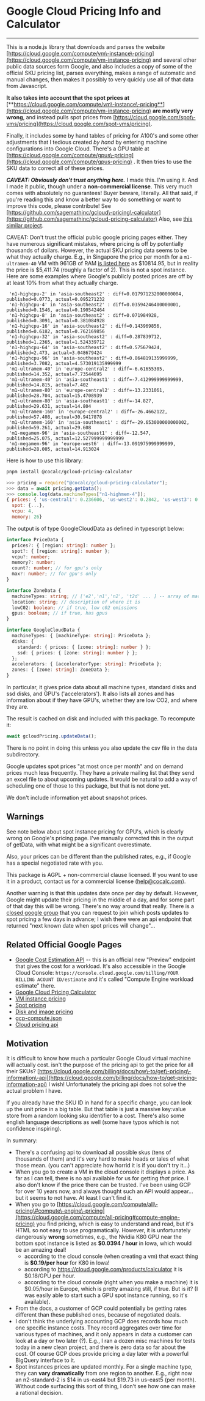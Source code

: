 # Google Cloud Pricing Info and Calculator

---

This is a node.js library that downloads and parses the website [https://cloud.google.com/compute/vm\-instance\-pricing](https://cloud.google.com/compute/vm-instance-pricing) and several other public data sources form Google, and also includes a copy of some of the official SKU pricing list, parses everything, makes a range of automatic and manual changes, then makes it possibly to very quickly use all of that data from Javascript.

**It also takes into account that the spot prices at** [**https://cloud.google.com/compute/vm\-instance\-pricing**](https://cloud.google.com/compute/vm-instance-pricing) **are mostly very wrong**, and instead pulls spot prices from [https://cloud.google.com/spot\-vms/pricing](https://cloud.google.com/spot-vms/pricing).

Finally, it includes some by hand tables of pricing for A100's and some other adjustments that I tedious created _by hand_ by entering machine configurations into Google Cloud. There's a GPU table at [https://cloud.google.com/compute/gpus\-pricing](https://cloud.google.com/compute/gpus-pricing) . It then tries to use the SKU data to correct all of these prices.

_**CAVEAT: Obviously don't trust anything here.**_ I made this. I'm using it. And I made it public, though under a **non\-commercial license**. This very much comes with absolutely no guarantees! Buyer beware, literally. All that said, if you're reading this and know a better way to do something or want to improve this code, please contribute! See [https://github.com/sagemathinc/gcloud\-pricing\-calculator](https://github.com/sagemathinc/gcloud-pricing-calculator)
Also, see [this similar project](https://github.com/Cyclenerd/google-cloud-pricing-cost-calculator/tree/master#readme).

CAVEAT: Don't trust the official public google pricing pages either. They have numerous significant mistakes, where pricing is off by potentially thousands of dollars. However, the actual SKU pricing data seems to be what they actually charge. E.g., in Singapore the price per month for a `m1-ultramem-40` VM with 961GB of RAM [is listed here](https://cloud.google.com/compute/vm-instance-pricing) as \$10814.95, but in reality the price is \$5,411.74 \(roughly a factor of 2\). This is not a spot instance. Here are some examples where Google's publicly posted prices are off by at least 10% from what they actually charge.

```
 'n1-highcpu-2' in 'asia-southeast2' : diff=0.017971232000000004, published=0.0773, actual=0.095271232
 'n1-highcpu-4' in 'asia-southeast2' : diff=0.03594246400000001, published=0.1546, actual=0.190542464
 'n1-highcpu-8' in 'asia-southeast2' : diff=0.071984928, published=0.3091, actual=0.381084928
 'n1-highcpu-16' in 'asia-southeast2' : diff=0.143969856, published=0.6182, actual=0.762169856
 'n1-highcpu-32' in 'asia-southeast2' : diff=0.287839712, published=1.2365, actual=1.524339712
 'n1-highcpu-64' in 'asia-southeast2' : diff=0.575679424, published=2.473, actual=3.048679424
 'n1-highcpu-96' in 'asia-southeast2' : diff=0.864819135999999, published=3.7082, actual=4.573019135999999
 'm1-ultramem-40' in 'europe-central2' : diff=-6.61655305, published=14.352, actual=7.73544695
 'm1-ultramem-40' in 'asia-southeast1' : diff=-7.412999999999999, published=14.815, actual=7.402
 'm1-ultramem-80' in 'europe-central2' : diff=-13.2331061, published=28.704, actual=15.4708939
 'm1-ultramem-80' in 'asia-southeast1' : diff=-14.827, published=29.631, actual=14.804
 'm1-ultramem-160' in 'europe-central2' : diff=-26.4662122, published=57.408, actual=30.9417878
 'm1-ultramem-160' in 'asia-southeast1' : diff=-29.653000000000002, published=59.261, actual=29.608
 'm1-megamem-96' in 'asia-southeast1' : diff=-12.547, published=25.075, actual=12.527999999999999
 'm1-megamem-96' in 'europe-west6' : diff=-13.091975999999999, published=28.005, actual=14.913024
```

Here is how to use this library:

```sh
pnpm install @cocalc/gcloud-pricing-calculator
```

```js
>>> pricing = require("@cocalc/gcloud-pricing-calculator");
>>> data = await pricing.getData();
>>> console.log(data.machineTypes["n1-highmem-4"]);
{ prices: { 'us-central1': 0.236606, 'us-west2': 0.2842, 'us-west3': 0.2842,
  spot: {...},
  vcpu: 4,
  memory: 26}
```

The output is of type GoogleCloudData as defined in typescript below:

```ts
interface PriceData {
  prices?: { [region: string]: number };
  spot?: { [region: string]: number };
  vcpu?: number;
  memory?: number;
  count?: number; // for gpu's only
  max?: number; // for gpu's only
}

interface ZoneData {
  machineTypes: string; // ['e2','n1','n2', 't2d' ... ] -- array of machine type prefixes
  location: string; // description of where it is
  lowC02: boolean; // if true, low c02 emissions
  gpus: boolean; // if true, has gpus
}

interface GoogleCloudData {
  machineTypes: { [machineType: string]: PriceData };
  disks: {
    standard: { prices: { [zone: string]: number } };
    ssd: { prices: { [zone: string]: number } };
  };
  accelerators: { [acceleratorType: string]: PriceData };
  zones: { [zone: string]: ZoneData };
}
```

In particular, it gives price data about all machine types, standard disks and ssd disks, and GPU's ('accelerators'). It also lists all zones and has information about if they have GPU's, whether they are low CO2, and where they are.

The result is cached on disk and included with this package. To recompute it:

```js
await gcloudPricing.updateData();
```

There is no point in doing this unless you also update the csv file in the data subdirectory.

Google updates spot prices "at most once per month" and on demand prices much less frequently. They have a private mailing list that they send an excel file to about upcoming updates. It would be natural to add a way of scheduling one of those to this package, but that is not done yet.

We don't include information yet about snapshot prices.

## Warnings

See note below about spot instance pricing for GPU's, which is clearly wrong on Google's pricing page. I've manually corrected this in the output of getData, with what might be a significant overestimate.

Also, your prices can be different than the published rates, e.g., if Google has a special negotiated rate with you.

This package is AGPL + non-commercial clause licensed. If you want to use it in a product, contact us for a commercial license (help@cocalc.com).

Another warning is that this updates date once per day by default. However, Google might update their pricing in the middle of a day, and for some part of that day this will be wrong. There's no way around that really. There is a [closed google group](https://groups.google.com/g/gce-spot-pricing-announcements/) that you can request to join which posts updates to spot pricing a few days in advance; I wish there were an api endpoint that returned "next known date when spot prices will change"...

## Related Official Google Pages

- [Google Cost Estimation API](https://cloud.google.com/billing/docs/how-to/cost-estimates-using-api) \-\- this is an official new "Preview" endpoint that gives the cost for a workload. It's also accessible in the Google Cloud Console: `https://console.cloud.google.com/billing/YOUR BILLING ACOUNT ID/estimate` and it's called "Compute Engine workload estimate" there.
- [Google Cloud Pricing Calculator](https://cloud.google.com/products/calculator)
- [VM instance pricing](https://cloud.google.com/compute/vm-instance-pricing)
- [Spot pricing](https://cloud.google.com/spot-vms/pricing)
- [Disk and image pricing](https://cloud.google.com/compute/disks-image-pricing)
- [gcp\-compute.json](https://www.gstatic.com/cloud-site-ux/pricing/data/gcp-compute.json)
- [Cloud pricing api](https://cloud.google.com/billing/v1/how-tos/catalog-api)

## Motivation

It is difficult to know how much a particular Google Cloud virtual machine will actually cost. isn't the purpose of the pricing api to get the price for all their SKUs? [https://cloud.google.com/billing/docs/how\-to/get\-pricing\-information\-api](https://cloud.google.com/billing/docs/how-to/get-pricing-information-api) I wish! Unfortunately the pricing api does not solve the actual problem I have.

If you already have the SKU ID in hand for a specific charge, you can look up the unit price in a big table. But that table is just a massive key:value store from a random looking sku identifier to a cost. There's also some english language descriptions as well \(some have typos which is not confidence inspiring\).

In summary:

- There's a confusing api to download all possible skus \(tens of thousands of them\) and it's very hard to make heads or tales of what those mean. \(you can't appreciate how horrid it is if you don't try it...\)
- When you go to create a VM in the cloud console it displays a price. As far as I can tell, there is no api available for us for getting _that_ price. I also don't know if the price there can be trusted. I've been using GCP for over 10 years now, and always thought such an API would appear... but it seems to not have. At least I can't find it.
- When you go to [https://cloud.google.com/compute/all\-pricing\#compute\-engine\-pricing](https://cloud.google.com/compute/all-pricing#compute-engine-pricing) you find pricing, which is easy to understand and read, but it's HTML so not easy to use programatically. However, it is unfortunately dangerously **wrong** sometimes, e.g., the Nvidia K80 GPU near the bottom spot instance is listed as **\$0.0394 / hour** in Iowa, which would be an amazing deal!
  - according to the cloud console \(when creating a vm\) that exact thing is **\$0.19/per hour** for K80 in Iowa!
  - according to https://cloud.google.com/products/calculator it is \$0.18/GPU per hour.
  - according to the cloud console \(right when you make a machine\) it is \$0.05/hour in Europe, which is pretty amazing still, if true. But is it? \(I was easily able to start such a GPU spot instance running, so it's available\).
- From the docs, a customer of GCP could potentially be getting rates different than these published ones, because of negotiated deals.
- I don't think the underlying accounting GCP does records how much one specific instance costs. They record aggregates over time for various types of machines, and it only appears in data a customer can look at a day or two later \(?\). E.g., I ran a dozen misc machines for tests today in a new clean project, and there is zero data so far about the cost. Of course GCP does provide pricing a day later with a powerful BigQuery interface to it.
- Spot instances prices are updated monthly. For a single machine type, they can **vary dramatically** from one region to another. E.g., right now an n2\-standard\-2 is \$14 in us\-east4 but \$19.73 in us\-east5 \(per month\). Without code surfacing this sort of thing, I don't see how one can make a rational decision.


